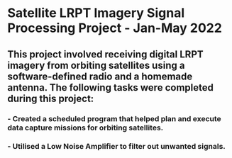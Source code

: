 ﻿# Satellite LRPT Imagery Signal Processing Project - Jan-May 2022

## This project involved receiving digital LRPT imagery from orbiting satellites using a software-defined radio and a homemade antenna. The following tasks were completed during this project:

### - Created a scheduled program that helped plan and execute data capture missions for orbiting satellites.
### - Utilised a Low Noise Amplifier to filter out unwanted signals.